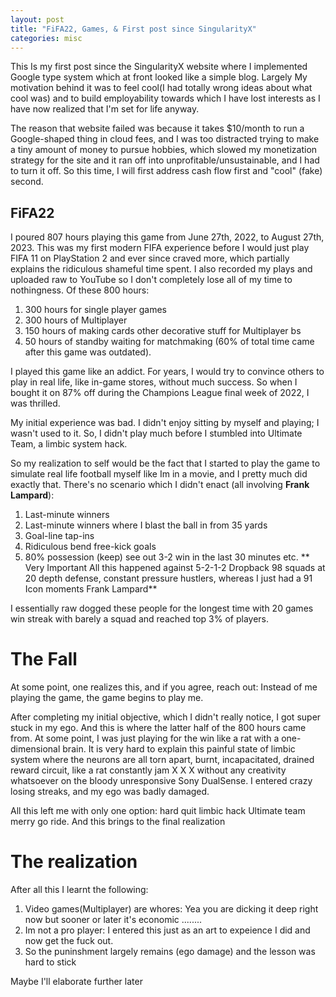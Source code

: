 ```yaml
---
layout: post
title: "FiFA22, Games, & First post since SingularityX"
categories: misc
---
```


This Is my first post since the SingularityX website where I implemented Google type system which at front looked like a simple blog. Largely My motivation behind it was to feel cool(I had totally wrong ideas about what cool was) and to build employability towards which I have lost interests as I have now realized that I'm set for life anyway.

The reason that website failed was because it takes $10/month to run a Google-shaped thing in cloud fees, and I was too distracted trying to make a tiny amount of money to pursue hobbies, which slowed my monetization strategy for the site and it ran off into unprofitable/unsustainable, and I had to turn it off. So this time, I will first address cash flow first and "cool" (fake) second.

## FiFA22

I poured 807 hours playing this game from June 27th, 2022, to August 27th, 2023. This was my first modern FIFA experience before I would just play FIFA 11 on PlayStation 2 and ever since craved more, which partially explains the ridiculous shameful time spent. I also recorded my plays and uploaded raw to YouTube so I don't completely lose all of my time to nothingness. Of these 800 hours:

1. 300 hours for single player games
2. 300 hours of Multiplayer
3. 150 hours of making cards other decorative stuff for Multiplayer bs
4. 50 hours of standby waiting for matchmaking (60% of total time came after this game was outdated).

I played this game like an addict. For years, I would try to convince others to play in real life, like in-game stores, without much success. So when I bought it on 87% off during the Champions League final week of 2022, I was thrilled.

My initial experience was bad. I didn't enjoy sitting by myself and playing; I wasn't used to it. So, I didn't play much before I stumbled into Ultimate Team, a limbic system hack.

So my realization to self would be the fact that I started to play the game to simulate real life football myself like Im in a movie, and I pretty much did exactly that. There's no scenario  which I didn't enact (all involving  **Frank Lampard**):

1. Last-minute winners
2. Last-minute winners where I blast the ball in from 35 yards
3. Goal-line tap-ins
4. Ridiculous bend free-kick goals
5. 80% possession (keep) see out 3-2 win in the last 30 minutes
etc.
** Very Important  All this happened against 5-2-1-2 Dropback 98 squads at 20 depth defense, constant pressure hustlers, whereas I just had a 91 Icon moments Frank Lampard**

I essentially raw dogged these people for the longest time with 20 games win streak with barely a squad and reached top 3% of players.

# The Fall

At some point, one realizes this, and if you agree, reach out: Instead of me playing the game, the game begins to play me.

After completing my initial objective, which I didn't really notice, I got super stuck in my ego. And this is where the latter half of the 800 hours came from. At some point, I was just playing for the win like a rat with a one-dimensional brain. It is very hard to explain this painful state of limbic system where the neurons are all torn apart, burnt, incapacitated, drained reward circuit, like a rat constantly jam X X X without any creativity whatsoever on the bloody unresponsive Sony DualSense. I entered crazy losing streaks, and my ego was badly damaged.

All this left me with only one option: hard quit limbic hack Ultimate team merry go ride. And this brings to the final realization

# The realization
After all this I learnt the following:
1. Video games(Multiplayer) are whores: Yea you are dicking it deep right now but sooner or later it's economic ........
2. Im not a pro player: I entered this just as an art to expeience I did and now get the fuck out.
3. So the puninshment largely remains (ego damage) and the lesson was hard to stick

Maybe I'll elaborate further later
